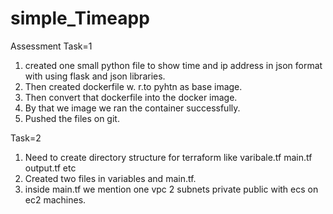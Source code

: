 # simple_Timeapp
Assessment Task=1
1. created one small python file to show time and ip address in json format with using flask and json libraries.
2. Then created dockerfile w. r.to pyhtn as base image.
3. Then convert that dockerfile into the docker image.
4. By that we image we ran the container successfully.
5. Pushed the files on git.

Task=2
1. Need to create directory structure for terraform like varibale.tf main.tf output.tf etc
2. Created two files in variables and main.tf.
3. inside main.tf we mention one vpc 2 subnets private public with ecs on ec2 machines.
